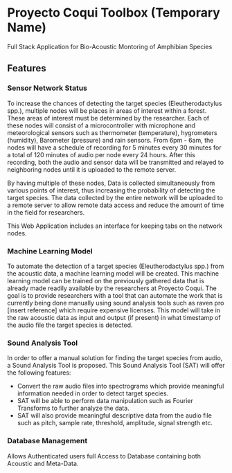 # Proyecto Coqui Toolbox (Temporary Name) 
Full Stack Application for Bio-Acoustic Montoring of Amphibian Species
## Features 

### Sensor Network Status 
  To increase the chances of detecting the target species (Eleutherodactylus spp.), multiple nodes will be places in areas of interest within a forest. These areas of interest must be determined by the researcher. Each of these nodes will consist of a microcontroller with microphone and meteorological sensors such as thermometer (temperature), hygrometers (humidity), Barometer (pressure) and rain sensors. From 6pm - 6am, the nodes will have a schedule of recording for 5 minutes every 30 minutes for a total of 120 minutes of audio per node every 24 hours.  After this recording, both the audio and sensor data will be transmitted and relayed to neighboring nodes until it is uploaded to the remote server. 

By having multiple of these nodes, Data is collected simultaneously from various points of interest, thus increasing the probability of detecting the target species. The data collected by the entire network will be uploaded to a remote server to allow remote data access and reduce the amount of time in the field for researchers.   

This Web Application includes an interface for keeping tabs on the network nodes. 

### Machine Learning Model
  To automate the detection of a target species (Eleutherodactylus spp.) from the acoustic data, a machine learning model will be created. This machine learning model can be trained on 
the previously gathered data that is already made readily available by the researchers at Proyecto Coqui. The goal is to provide researchers with a tool that can automate the work that is currently being done manually using sound analysis tools such as raven pro [insert reference] which require expensive licenses. This model will take in the raw acoustic data as input and output (if present) in what timestamp of the audio file the target species is detected. 

### Sound Analysis Tool
In order to offer a manual solution for finding the target species from audio, a Sound Analysis Tool is proposed. This Sound Analysis Tool (SAT) will offer the following features:

- Convert the raw audio files into spectrograms which provide meaningful information needed in order to detect target species. 
- SAT will be able to perform data manipulation such as Fourier Transforms to further analyze the data.
- SAT will also provide meaningful descriptive data from the audio file such as pitch, sample rate, threshold, amplitude, signal strength etc.

### Database Management

Allows Authenticated users full Access to Database containing both Acoustic and Meta-Data. 

